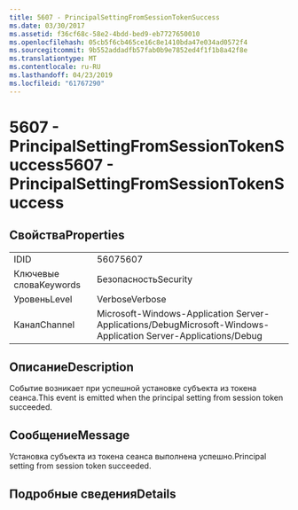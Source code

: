```yaml
---
title: 5607 - PrincipalSettingFromSessionTokenSuccess
ms.date: 03/30/2017
ms.assetid: f36cf68c-58e2-4bdd-bed9-eb7727650010
ms.openlocfilehash: 05cb5f6cb465ce16c8e1410bda47e034ad0572f4
ms.sourcegitcommit: 9b552addadfb57fab0b9e7852ed4f1f1b8a42f8e
ms.translationtype: MT
ms.contentlocale: ru-RU
ms.lasthandoff: 04/23/2019
ms.locfileid: "61767290"
---
```

# <a name="5607---principalsettingfromsessiontokensuccess"></a><span data-ttu-id="205f6-102">5607 - PrincipalSettingFromSessionTokenSuccess</span><span class="sxs-lookup"><span data-stu-id="205f6-102">5607 - PrincipalSettingFromSessionTokenSuccess</span></span>
## <a name="properties"></a><span data-ttu-id="205f6-103">Свойства</span><span class="sxs-lookup"><span data-stu-id="205f6-103">Properties</span></span>  
  
|||  
|-|-|  
|<span data-ttu-id="205f6-104">ID</span><span class="sxs-lookup"><span data-stu-id="205f6-104">ID</span></span>|<span data-ttu-id="205f6-105">5607</span><span class="sxs-lookup"><span data-stu-id="205f6-105">5607</span></span>|  
|<span data-ttu-id="205f6-106">Ключевые слова</span><span class="sxs-lookup"><span data-stu-id="205f6-106">Keywords</span></span>|<span data-ttu-id="205f6-107">Безопасность</span><span class="sxs-lookup"><span data-stu-id="205f6-107">Security</span></span>|  
|<span data-ttu-id="205f6-108">Уровень</span><span class="sxs-lookup"><span data-stu-id="205f6-108">Level</span></span>|<span data-ttu-id="205f6-109">Verbose</span><span class="sxs-lookup"><span data-stu-id="205f6-109">Verbose</span></span>|  
|<span data-ttu-id="205f6-110">Канал</span><span class="sxs-lookup"><span data-stu-id="205f6-110">Channel</span></span>|<span data-ttu-id="205f6-111">Microsoft-Windows-Application Server-Applications/Debug</span><span class="sxs-lookup"><span data-stu-id="205f6-111">Microsoft-Windows-Application Server-Applications/Debug</span></span>|  
  
## <a name="description"></a><span data-ttu-id="205f6-112">Описание</span><span class="sxs-lookup"><span data-stu-id="205f6-112">Description</span></span>  
 <span data-ttu-id="205f6-113">Событие возникает при успешной установке субъекта из токена сеанса.</span><span class="sxs-lookup"><span data-stu-id="205f6-113">This event is emitted when the principal setting from session token succeeded.</span></span>  
  
## <a name="message"></a><span data-ttu-id="205f6-114">Сообщение</span><span class="sxs-lookup"><span data-stu-id="205f6-114">Message</span></span>  
 <span data-ttu-id="205f6-115">Установка субъекта из токена сеанса выполнена успешно.</span><span class="sxs-lookup"><span data-stu-id="205f6-115">Principal setting from session token succeeded.</span></span>  
  
## <a name="details"></a><span data-ttu-id="205f6-116">Подробные сведения</span><span class="sxs-lookup"><span data-stu-id="205f6-116">Details</span></span>

